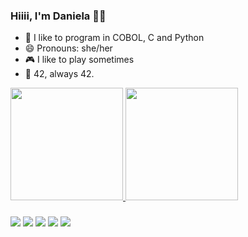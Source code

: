 ### Hiiii, I'm Daniela 👩‍💻

- 🌱 I like to program in COBOL, C and Python
- 😄 Pronouns: she/her
- 🎮 I like to play sometimes 
- 👾 42, always 42.

 <div>
  <a href = "https://github.com/vserion">
  <img height = "180em" src = "https://github-readme-stats.vercel.app/api?username=vserion&show_icons=true&theme=tokyonight&include_all_commits=true&count_private=true"/>
  <img height = "180em" src = "https://github-readme-stats.vercel.app/api/top-langs/?username=vserion&layout=compact&langs_count=7&theme=tokyonight"/>
</div>
  
  ###
  <div>
    <a href = "https://instagram.com/_danielacoco" target = "_blank"><img src = "https://img.shields.io/badge/-Instagram-%23E4405F?style=for-the-badge&logo=instagram&logoColor=white" target = "_blank"></a>
    <a href = "mailto:daniela.matus@hotmail.com"><img src = "https://img.shields.io/badge/-Gmail-%23333?style=for-the-badge&logo=gmail&logoColor=white" target = "_blank"></a>
    <a href = "https://www.linkedin.com/in/daniela-matus-4974268a/" target = "_blank"><img src = "https://img.shields.io/badge/-LinkedIn-%230077B5?style=for-the-badge&logo=linkedin&logoColor=white" target = "_blank"></a>
    <a href = "https://medium.com/@vserion"><img src = "https://img.shields.io/badge/Medium-12100E?style=for-the-badge&logo=medium&logoColor=white" target = "_blank"></a>
    <a href = "https://t.me/vserion"><img src="https://img.shields.io/badge/Telegram-2CA5E0?style=for-the-badge&logo=telegram&logoColor=white" target = "_blank"></a>
  </div>

  
